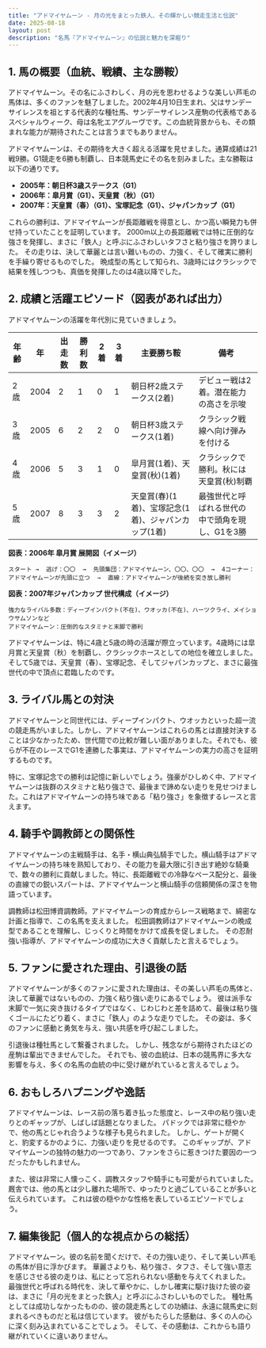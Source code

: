 ```yaml
---
title: "アドマイヤムーン - 月の光をまとった鉄人、その輝かしい競走生活と伝説"
date: 2025-08-18
layout: post
description: "名馬『アドマイヤムーン』の伝説と魅力を深堀り"
---
```


## 1. 馬の概要（血統、戦績、主な勝鞍）

アドマイヤムーン。その名にふさわしく、月の光を思わせるような美しい芦毛の馬体は、多くのファンを魅了しました。2002年4月10日生まれ、父はサンデーサイレンスを祖とする代表的な種牡馬、サンデーサイレンス産駒の代表格であるスペシャルウィーク、母は名牝エアグルーヴです。この血統背景からも、その類まれな能力が期待されたことは言うまでもありません。

アドマイヤムーンは、その期待を大きく超える活躍を見せました。通算成績は21戦9勝。G1競走を6勝も制覇し、日本競馬史にその名を刻みました。主な勝鞍は以下の通りです。

* **2005年：朝日杯3歳ステークス（G1）**
* **2006年：皐月賞（G1）、天皇賞（秋）（G1）**
* **2007年：天皇賞（春）（G1）、宝塚記念（G1）、ジャパンカップ（G1）**

これらの勝利は、アドマイヤムーンが長距離戦を得意とし、かつ高い瞬発力も併せ持っていたことを証明しています。  2000m以上の長距離戦では特に圧倒的な強さを発揮し、まさに「鉄人」と呼ぶにふさわしいタフさと粘り強さを誇りました。  その走りは、決して華麗とは言い難いものの、力強く、そして確実に勝利を手繰り寄せるものでした。  晩成型の馬として知られ、3歳時にはクラシックで結果を残しつつも、真価を発揮したのは4歳以降でした。


## 2. 成績と活躍エピソード（図表があれば出力）

アドマイヤムーンの活躍を年代別に見ていきましょう。

| 年齢 | 年 | 出走数 | 勝利数 | 2着 | 3着 | 主要勝ち鞍 | 備考 |
|---|---|---|---|---|---|---|---|
| 2歳 | 2004 | 2 | 1 | 0 | 1 | 朝日杯2歳ステークス(2着) |  デビュー戦は2着。潜在能力の高さを示唆 |
| 3歳 | 2005 | 6 | 2 | 2 | 0 | 朝日杯3歳ステークス(1着) |  クラシック戦線へ向け弾みを付ける |
| 4歳 | 2006 | 5 | 3 | 1 | 0 | 皐月賞(1着)、天皇賞(秋)(1着) |  クラシックで勝利。秋には天皇賞(秋)制覇 |
| 5歳 | 2007 | 8 | 3 | 3 | 2 | 天皇賞(春)(1着)、宝塚記念(1着)、ジャパンカップ(1着) |  最強世代と呼ばれる世代の中で頭角を現し、G1を3勝 |


**図表：2006年 皐月賞 展開図（イメージ）**

```
スタート →  逃げ：〇〇  →  先頭集団：アドマイヤムーン、〇〇、〇〇  →  4コーナー：アドマイヤムーンが先頭に立つ  →  直線：アドマイヤムーンが後続を突き放し勝利
```

**図表：2007年ジャパンカップ 世代構成（イメージ）**

```
強力なライバル多数：ディープインパクト(不在)、ウオッカ(不在)、ハーツクライ、メイショウサムソンなど
アドマイヤムーン：圧倒的なスタミナと末脚で勝利
```

アドマイヤムーンは、特に4歳と5歳の時の活躍が際立っています。4歳時には皐月賞と天皇賞（秋）を制覇し、クラシックホースとしての地位を確立しました。そして5歳では、天皇賞（春）、宝塚記念、そしてジャパンカップと、まさに最強世代の中で頂点に君臨したのです。


## 3. ライバル馬との対決

アドマイヤムーンと同世代には、ディープインパクト、ウオッカといった超一流の競走馬がいました。しかし、アドマイヤムーンはこれらの馬とは直接対決することは少なかったため、世代間での比較が難しい面がありました。それでも、彼らが不在のレースでG1を連勝した事実は、アドマイヤムーンの実力の高さを証明するものです。

特に、宝塚記念での勝利は記憶に新しいでしょう。強豪がひしめく中、アドマイヤムーンは抜群のスタミナと粘り強さで、最後まで諦めない走りを見せつけました。これはアドマイヤムーンの持ち味である「粘り強さ」を象徴するレースと言えます。


## 4. 騎手や調教師との関係性

アドマイヤムーンの主戦騎手は、名手・横山典弘騎手でした。横山騎手はアドマイヤムーンの持ち味を熟知しており、その能力を最大限に引き出す絶妙な騎乗で、数々の勝利に貢献しました。特に、長距離戦での冷静なペース配分と、最後の直線での鋭いスパートは、アドマイヤムーンと横山騎手の信頼関係の深さを物語っています。

調教師は松田博資調教師。アドマイヤムーンの育成からレース戦略まで、綿密な計画と指導で、この名馬を支えました。  松田調教師はアドマイヤムーンの晩成型であることを理解し、じっくりと時間をかけて成長を促しました。  その忍耐強い指導が、アドマイヤムーンの成功に大きく貢献したと言えるでしょう。


## 5. ファンに愛された理由、引退後の話

アドマイヤムーンが多くのファンに愛された理由は、その美しい芦毛の馬体と、決して華麗ではないものの、力強く粘り強い走りにあるでしょう。  彼は派手な末脚で一気に突き抜けるタイプではなく、じわじわと差を詰めて、最後は粘り強くゴールにたどり着く、まさに「鉄人」のような走りでした。  その姿は、多くのファンに感動と勇気を与え、強い共感を呼び起こしました。

引退後は種牡馬として繋養されました。  しかし、残念ながら期待されたほどの産駒は輩出できませんでした。  それでも、彼の血統は、日本の競馬界に多大な影響を与え、多くの名馬の血統の中に受け継がれていると言えるでしょう。


## 6. おもしろハプニングや逸話

アドマイヤムーンは、レース前の落ち着き払った態度と、レース中の粘り強い走りとのギャップが、しばしば話題となりました。  パドックでは非常に穏やかで、他の馬とじゃれ合うような様子も見られました。  しかし、ゲートが開くと、豹変するかのように、力強い走りを見せるのです。  このギャップが、アドマイヤムーンの独特の魅力の一つであり、ファンをさらに惹きつけた要因の一つだったかもしれません。

また、彼は非常に人懐っこく、調教スタッフや騎手にも可愛がられていました。  厩舎では、他の馬とは少し離れた場所で、ゆったりと過ごしていることが多いと伝えられています。  これは彼の穏やかな性格を表しているエピソードでしょう。


## 7. 編集後記（個人的な視点からの総括）

アドマイヤムーン。彼の名前を聞くだけで、その力強い走り、そして美しい芦毛の馬体が目に浮かびます。  華麗さよりも、粘り強さ、タフさ、そして強い意志を感じさせる彼の走りは、私にとって忘れられない感動を与えてくれました。  最強世代と呼ばれる時代を、決して華やかに、しかし確実に駆け抜けた彼の姿は、まさに「月の光をまとった鉄人」と呼ぶにふさわしいものでした。  種牡馬としては成功しなかったものの、彼の競走馬としての功績は、永遠に競馬史に刻まれるべきものだと私は信じています。  彼がもたらした感動は、多くの人の心に深く刻み込まれていることでしょう。  そして、その感動は、これからも語り継がれていくに違いありません。
